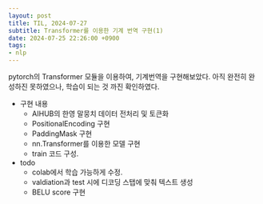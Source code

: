 ```yaml
---
layout: post
title: TIL, 2024-07-27
subtitle: Transformer를 이용한 기계 번역 구현(1)
date: 2024-07-25 22:26:00 +0900
tags:
- nlp
---
```

pytorch의 Transformer 모듈을 이용하여, 기계번역을 구현해보았다.
아직 완전히 완성하진 못하였으나, 학습이 되는 것 까진 확인하였다.
- 구현 내용
    - AIHUB의 한영 말뭉치 데이터 전처리 및 토큰화
    - PositionalEncoding 구현
    - PaddingMask 구현
    - nn.Transformer를 이용한 모델 구현
    - train 코드 구성.
- todo
    - colab에서 학습 가능하게 수정.
    - valdiation과 test 시에 디코딩 스탭에 맞춰 텍스트 생성
    - BELU score 구현


